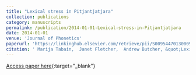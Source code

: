 ```yaml
---
title: "Lexical stress in Pitjantjatjara"
collection: publications
category: manuscripts
permalink: /publication/2014-01-01-Lexical-stress-in-Pitjantjatjara
date: 2014-01-01
venue: 'Journal of Phonetics'
paperurl: 'https://linkinghub.elsevier.com/retrieve/pii/S0095447013000909'
citation: ' Marija Tabain,  Janet Fletcher,  Andrew Butcher, &quot;Lexical stress in Pitjantjatjara.&quot; Journal of Phonetics, 2014.'
---
```

[Access paper here](https://linkinghub.elsevier.com/retrieve/pii/S0095447013000909){:target="_blank"}
